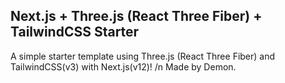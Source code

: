 ## Next.js + Three.js (React Three Fiber) + TailwindCSS Starter
A simple starter template using Three.js (React Three Fiber) and TailwindCSS(v3) with Next.js(v12)!
/n Made by Demon.
